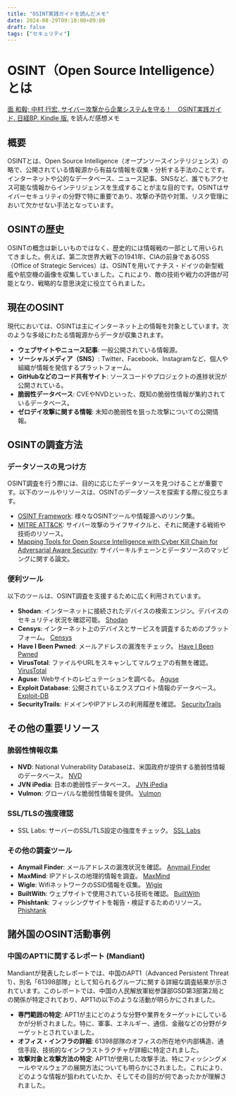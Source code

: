 ```yaml
--- 
title: "OSINT実践ガイドを読んだメモ"
date: 2024-08-29T09:10:00+09:00
draft: false
tags: ["セキュリティ"] 
--- 
```


# OSINT（Open Source Intelligence）とは
[面 和毅; 中村 行宏. サイバー攻撃から企業システムを守る！　OSINT実践ガイド. 日経BP. Kindle 版.](https://amzn.to/4cJOO2P) を読んだ感想メモ

## 概要
OSINTとは、Open Source Intelligence（オープンソースインテリジェンス）の略で、公開されている情報源から有益な情報を収集・分析する手法のことです。インターネットや公的なデータベース、ニュース記事、SNSなど、誰でもアクセス可能な情報からインテリジェンスを生成することが主な目的です。OSINTはサイバーセキュリティの分野で特に重要であり、攻撃の予防や対策、リスク管理において欠かせない手法となっています。

## OSINTの歴史
OSINTの概念は新しいものではなく、歴史的には情報戦の一部として用いられてきました。例えば、第二次世界大戦下の1941年、CIAの前身であるOSS（Office of Strategic Services）は、OSINTを用いてナチス・ドイツの新型戦艦や航空機の画像を収集していました。これにより、敵の技術や戦力の評価が可能となり、戦略的な意思決定に役立てられました。

## 現在のOSINT
現代においては、OSINTは主にインターネット上の情報を対象としています。次のような多岐にわたる情報源からデータが収集されます。

- **ウェブサイトやニュース記事**: 一般公開されている情報源。
- **ソーシャルメディア（SNS）**: Twitter、Facebook、Instagramなど、個人や組織が情報を発信するプラットフォーム。
- **GitHubなどのコード共有サイト**: ソースコードやプロジェクトの進捗状況が公開されている。
- **脆弱性データベース**: CVEやNVDといった、既知の脆弱性情報が集約されているデータベース。
- **ゼロデイ攻撃に関する情報**: 未知の脆弱性を狙った攻撃についての公開情報。

## OSINTの調査方法

### データソースの見つけ方
OSINT調査を行う際には、目的に応じたデータソースを見つけることが重要です。以下のツールやリソースは、OSINTのデータソースを探索する際に役立ちます。

- [OSINT Framework](https://osintframework.com): 様々なOSINTツールや情報源へのリンク集。
- [MITRE ATT&CK](https://attack.mitre.org): サイバー攻撃のライフサイクルと、それに関連する戦術や技術のリソース。
- [Mapping Tools for Open Source Intelligence with Cyber Kill Chain for Adversarial Aware Security](https://www.researchgate.net/publication/361323824_Mapping_Tools_for_Open_Source_Intelligence_with_Cyber_Kill_Chain_for_Adversarial_Aware_Security): サイバーキルチェーンとデータソースのマッピングに関する論文。

### 便利ツール
以下のツールは、OSINT調査を支援するために広く利用されています。

- **Shodan**: インターネットに接続されたデバイスの検索エンジン。デバイスのセキュリティ状況を確認可能。 [Shodan](https://www.shodan.io/dashboard)
- **Censys**: インターネット上のデバイスとサービスを調査するためのプラットフォーム。 [Censys](https://search.censys.io)
- **Have I Been Pwned**: メールアドレスの漏洩をチェック。 [Have I Been Pwned](https://haveibeenpwned.com)
- **VirusTotal**: ファイルやURLをスキャンしてマルウェアの有無を確認。 [VirusTotal](https://www.virustotal.com/gui/home/upload)
- **Aguse**: Webサイトのレピュテーションを調べる。 [Aguse](https://www.aguse.jp)
- **Exploit Database**: 公開されているエクスプロイト情報のデータベース。 [Exploit-DB](https://www.exploit-db.com)
- **SecurityTrails**: ドメインやIPアドレスの利用履歴を確認。 [SecurityTrails](https://securitytrails.com)

## その他の重要リソース

### 脆弱性情報収集
- **NVD**: National Vulnerability Databaseは、米国政府が提供する脆弱性情報のデータベース。 [NVD](https://nvd.nist.gov/vuln/search)
- **JVN iPedia**: 日本の脆弱性データベース。 [JVN iPedia](https://jvndb.jvn.jp/)
- **Vulmon**: グローバルな脆弱性情報を提供。 [Vulmon](https://vulmon.com)

### SSL/TLSの強度確認
- SSL Labs: サーバーのSSL/TLS設定の強度をチェック。 [SSL Labs](https://www.ssllabs.com/ssltest/)

### その他の調査ツール
- **Anymail Finder**: メールアドレスの漏洩状況を確認。 [Anymail Finder](https://anymailfinder.com/)
- **MaxMind**: IPアドレスの地理的情報を調査。 [MaxMind](https://www.maxmind.com/en/geoip-web-services-demo)
- **Wigle**: WifiネットワークのSSID情報を収集。 [Wigle](https://wigle.net)
- **BuiltWith**: ウェブサイトで使用されている技術を確認。 [BuiltWith](https://builtwith.com)
- **Phishtank**: フィッシングサイトを報告・検証するためのリソース。 [Phishtank](https://phishtank.org)

## 諸外国のOSINT活動事例

### 中国のAPT1に関するレポート (Mandiant)
Mandiantが発表したレポートでは、中国のAPT1（Advanced Persistent Threat 1）、別名「61398部隊」として知られるグループに関する詳細な調査結果が示されています。このレポートでは、中国の人民解放軍総参謀部GSD第3部第2局との関係が特定されており、APT1の以下のような活動が明らかにされました。
- **専門範囲の特定**: APT1が主にどのような分野や業界をターゲットにしているかが分析されました。特に、軍事、エネルギー、通信、金融などの分野がターゲットとされていました。
- **オフィス・インフラの詳細**: 61398部隊のオフィスの所在地や内部構造、通信手段、技術的なインフラストラクチャが詳細に特定されました。
- **攻撃対象と攻撃方法の特定**: APT1が使用した攻撃手法、特にフィッシングメールやマルウェアの展開方法についても明らかにされました。これにより、どのような情報が狙われていたか、そしてその目的が何であったかが理解されました。

